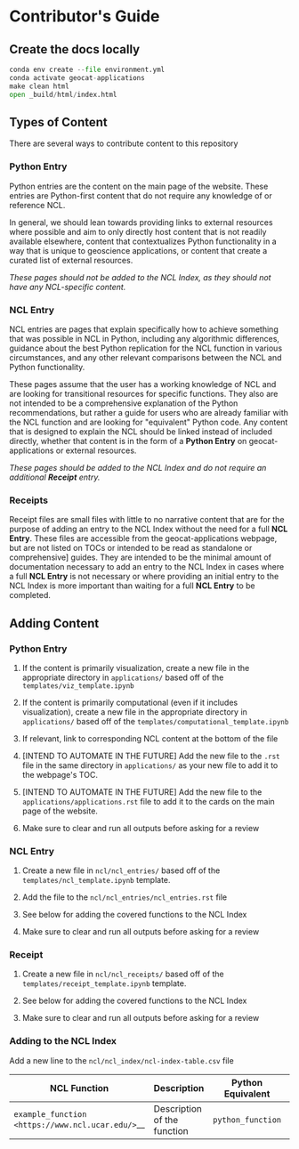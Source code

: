 # Contributor's Guide

## Create the docs locally

``` python
conda env create --file environment.yml
conda activate geocat-applications
make clean html
open _build/html/index.html
```

## Types of Content

There are several ways to contribute content to this repository

### Python Entry

Python entries are the content on the main page of the website. These entries
are Python-first content that do not require any knowledge of or reference NCL.

In general, we should lean towards providing links to external resources where
possible and aim to only directly host content that is not readily available
elsewhere, content that contextualizes Python functionality in a way that is
unique to geoscience applications, or content that create a curated list of
external resources.

*These pages should not be added to the NCL Index, as they should not have any
NCL-specific content.*

### NCL Entry

NCL entries are pages that explain specifically how to achieve something that
was possible in NCL in Python, including any algorithmic differences, guidance
about the best Python replication for the NCL function in various circumstances,
and any other relevant comparisons between the NCL and Python functionality.

These pages assume that the user has a working knowledge of NCL and are looking
for transitional resources for specific functions. They also are not intended to
be a comprehensive explanation of the Python recommendations, but rather a guide
for users who are already familiar with the NCL function and are looking for
"equivalent" Python code. Any content that is designed to explain the NCL should
be linked instead of included directly, whether that content is in the form of a
**Python Entry** on geocat-applications or external resources.

*These pages should be added to the NCL Index and do not require an additional
**Receipt** entry.*

### Receipts

Receipt files are small files with little to no narrative content that are for
the purpose of adding an entry to the NCL Index without the need for a full
**NCL Entry**. These files are accessible from the geocat-applications webpage,
but are not listed on TOCs or intended to be read as standalone or
comprehensive]
guides. They are intended to be the minimal amount of documentation necessary to
add an entry to the NCL Index in cases where a full **NCL Entry** is not
necessary or where providing an initial entry to the NCL Index is more important
than waiting for a full **NCL Entry** to be completed.

## Adding Content

### Python Entry

1. If the content is primarily visualization, create a new file in the
   appropriate directory in `applications/` based off of
   the `templates/viz_template.ipynb`

1. If the content is primarily computational (even if it includes
   visualization), create a new file in the appropriate directory
   in `applications/` based off of the `templates/computational_template.ipynb`

1. If relevant, link to corresponding NCL content at the bottom of the file

1. [INTEND TO AUTOMATE IN THE FUTURE] Add the new file to the `.rst` file in the
   same directory in `applications/` as your new file to add it to the webpage's
   TOC.

1. [INTEND TO AUTOMATE IN THE FUTURE] Add the new file to
   the `applications/applications.rst` file to add it to the cards on the main
   page of the website.

1. Make sure to clear and run all outputs before asking for a review

### NCL Entry

1. Create a new file in `ncl/ncl_entries/` based off of the
   `templates/ncl_template.ipynb` template.

1. Add the file to the `ncl/ncl_entries/ncl_entries.rst` file

1. See below for adding the covered functions to the NCL Index

1. Make sure to clear and run all outputs before asking for a review

### Receipt

1. Create a new file in `ncl/ncl_receipts/` based off of the
   `templates/receipt_template.ipynb` template.

1. See below for adding the covered functions to the NCL Index

1. Make sure to clear and run all outputs before asking for a review

### Adding to the NCL Index

Add a new line to the `ncl/ncl_index/ncl-index-table.csv` file

| NCL Function       | Description                 | Python Equivalent | Notes                          |
|--------------------|-----------------------------|-------------------|--------------------------------|
| `example_function <https://www.ncl.ucar.edu/>`__ | Description of the function | `python_function` | Link to `ncl_entries` notebook |
